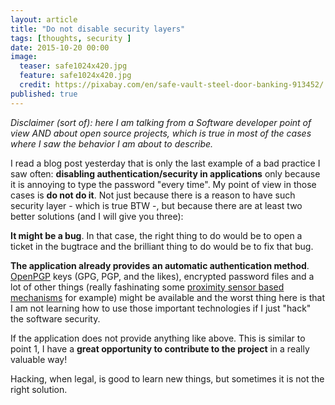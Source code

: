 ```yaml
---
layout: article
title: "Do not disable security layers"
tags: [thoughts, security ]
date: 2015-10-20 00:00
image:
  teaser: safe1024x420.jpg
  feature: safe1024x420.jpg
  credit: https://pixabay.com/en/safe-vault-steel-door-banking-913452/
published: true
---
```


*Disclaimer (sort of): here I am talking from a Software developer point of view AND about open source projects, which is true in most of the cases where I saw the behavior I am about to describe.*

I read a blog post yesterday that is only the last example of a bad practice I saw often: **disabling authentication/security in applications** only because it is annoying to type the password "every time". My point of view in those cases is **do not do it**. Not just because there is a reason to have such security layer - which is true BTW -, but because there are at least two better solutions (and I will give you three):

**It might be a bug**. In that case, the right thing to do would be to open a ticket in the bugtrace and the brilliant thing to do would be to fix that bug.

**The application already provides an automatic authentication method**. [OpenPGP](http://www.openpgp.org/) keys (GPG, PGP, and the likes), encrypted password files and a lot of other things (really fashinating some [proximity sensor based mechanisms](http://www.wired.com/wiredinsider/2014/11/unlock-your-passwords-with-your-proximity/) for example) might be available and the worst thing here is that I am not learning how to use those important technologies if I just "hack" the software security.

If the application does not provide anything like above. This is similar to point 1, I have a **great opportunity to contribute to the project** in a really valuable way!

Hacking, when legal, is good to learn new things, but sometimes it is not the right solution.


